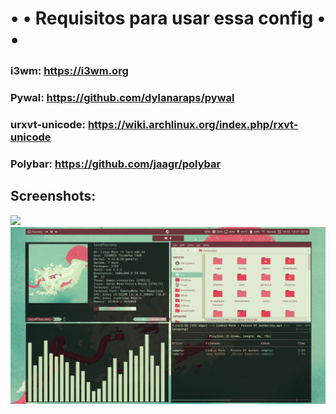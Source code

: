 #                            • • Requisitos para usar essa config • •
### i3wm: https://i3wm.org
### Pywal: https://github.com/dylanaraps/pywal
### urxvt-unicode: https://wiki.archlinux.org/index.php/rxvt-unicode
### Polybar: https://github.com/jaagr/polybar

## Screenshots:
![](https://github.com/w1redl4in/i3wm/blob/master/Prints/2019-02-14--07:58:30:PM--1600900--scrot.png)
![](https://github.com/w1redl4in/.dotfiles/blob/master/Prints/Screenshot_2.png)





